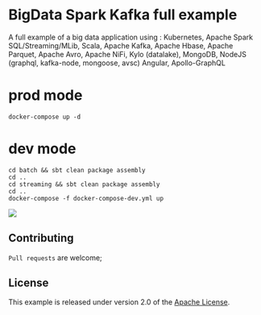 # BigData Spark Kafka full example

A full example of a big data application using : Kubernetes, Apache Spark SQL/Streaming/MLib, Scala, Apache Kafka, Apache Hbase, Apache Parquet, Apache Avro, Apache NiFi, Kylo (datalake), MongoDB, NodeJS (graphql, kafka-node, mongoose, avsc) Angular, Apollo-GraphQL

# prod mode
```
docker-compose up -d
```
# dev mode 
```
cd batch && sbt clean package assembly
cd ..
cd streaming && sbt clean package assembly
cd ..
docker-compose -f docker-compose-dev.yml up
```
<img src='https://image.ibb.co/jsJcLR/search_flight_v2.png'/>

## Contributing
`Pull requests` are welcome;

## License
This example is released under version 2.0 of the [Apache License](LICENSE).